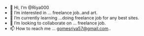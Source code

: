 - 👋 Hi, I’m @Riya000
- 👀 I’m interested in ... freelance job..and art.
- 🌱 I’m currently learning ...doing freelance job for any best sites.
- 💞️ I’m looking to collaborate on ... freelance job.
- 📫 How to reach me ... gomesriya57@gmail.com..

<!---
Riya000/Riya000 is a ✨ special ✨ repository because its `README.md` (this file) appears on your GitHub profile.
You can click the Preview link to take a look at your changes.
--->
